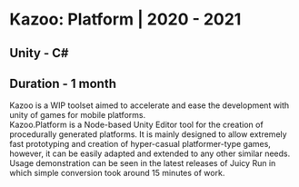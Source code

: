 # Kazoo: Platform | 2020 - 2021
## Unity - C# #
## Duration - 1 month
Kazoo is a WIP toolset aimed to accelerate and ease the development with unity of games for mobile platforms. \
Kazoo.Platform is a Node-based Unity Editor tool for the creation of procedurally generated platforms. It is mainly designed to allow extremely fast prototyping and creation of hyper-casual platformer-type games, however, it can be easily adapted and extended to any other similar needs. Usage demonstration can be seen in the latest releases of Juicy Run in which simple conversion took around 15 minutes of work.